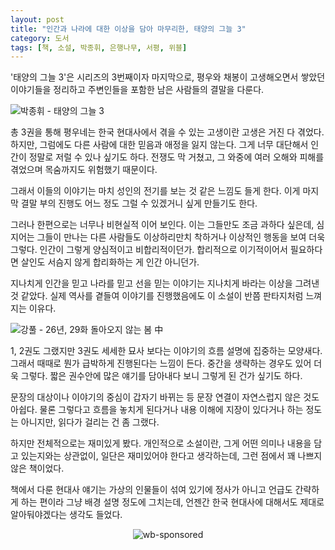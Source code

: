 ```yaml
---
layout: post
title: "인간과 나라에 대한 이상을 담아 마무리한, 태양의 그늘 3"
category: 도서
tags: [책, 소설, 박종휘, 은행나무, 서평, 위블]
---
```


'태양의 그늘 3'은 시리즈의 3번째이자 마지막으로,
평우와 채봉이 고생해오면서 쌓았던 이야기들을 정리하고
주변인들을 포함한 남은 사람들의 결말을 다룬다.


![박종휘 - 태양의 그늘 3](https://lh3.googleusercontent.com/-V54v3M9XTsU/WQJRVW7UkEI/AAAAAAAATpY/LMnF9RWbcucYwUsicNJDNvUOHMXZ7sMqQCE0/s360/shadow-of-the-sun-3-book-2016.jpg "다분히 이상적인 이야기로 마무리했다.")


총 3권을 통해 평우네는 한국 현대사에서 겪을 수 있는 고생이란 고생은 거진 다 겪었다.
하지만, 그럼에도 다른 사람에 대한 믿음과 애정을 잃지 않는다.
그게 너무 대단해서 인간이 정말로 저럴 수 있나 싶기도 하다.
전쟁도 막 거쳤고, 그 와중에 여러 오해와 피해를 겪었으며 목숨까지도 위험했기 때문이다.

그래서 이들의 이야기는 마치 성인의 전기를 보는 것 같은 느낌도 들게 한다.
이게 마지막 결말 부의 진행도 어느 정도 그럴 수 있겠거니 싶게 만들기도 한다.

그러나 한편으로는 너무나 비현실적 이어 보인다.
이는 그들만도 조금 과하다 싶은데,
심지어는 그들이 만나는 다른 사람들도 이상하리만치 착하거나 이상적인 행동을 보여 더욱 그렇다.
인간이 그렇게 양심적이고 비합리적이던가.
합리적으로 이기적이어서 필요하다면 살인도 서슴지 않게 합리화하는 게 인간 아니던가.

지나치게 인간을 믿고 나라를 믿고 선을 믿는 이야기는 지나치게 바라는 이상을 그려낸 것 같았다.
실제 역사를 곁들여 이야기를 진행했음에도 이 소설이 반쯤 판타지처럼 느껴지는 이유다.


![강풀 - 26년, 29화 돌아오지 않는 봄 中](https://lh3.googleusercontent.com/-MCQ8jVeXeHE/WQJRkGiPccI/AAAAAAAATpo/wD2QttygtAA9MEm4lDao5T2HdwqlPP4EgCE0/w250/kangfull26_031-018.jpg "인간은 자신을 위해서는 잘못된 선택, 후회스러운 과거, 심지어 대량살인마저도 합리화한다.")


1, 2권도 그랬지만 3권도 세세한 묘사 보다는 이야기의 흐름 설명에 집중하는 모양새다.
그래서 때때로 뭔가 급박하게 진행된다는 느낌이 든다.
중간을 생략하는 경우도 있어 더욱 그렇다.
짧은 권수안에 많은 얘기를 담아내다 보니 그렇게 된 건가 싶기도 하다.

문장의 대상이나 이야기의 중심이 갑자기 바뀌는 등 문장 연결이 자연스럽지 않은 것도 아쉽다.
물론 그렇다고 흐름을 놓치게 된다거나 내용 이해에 지장이 있다거나 하는 정도는 아니지만,
읽다가 걸리는 건 좀 그랬다.

하지만 전체적으로는 재미있게 봤다.
개인적으로 소설이란, 그게 어떤 의미나 내용을 담고 있는지와는 상관없이, 일단은 재미있어야 한다고 생각하는데,
그런 점에서 꽤 나쁘지 않은 책이었다.

책에서 다룬 현대사 얘기는 가상의 인물들이 섞여 있기에 정사가 아니고
언급도 간략하게 하는 편이라 그냥 배경 설명 정도에 그치는데,
언젠간 한국 현대사에 대해서도 제대로 알아둬야겠다는 생각도 들었다.


<p style="text-align: center;"><img src="https://weble.net/campaign/img.php?p=0e4d274c862615800e152bb4c01c3237924b68596cf93c47465e1c165b450908&amp;v=4" alt="wb-sponsored" /></p>
